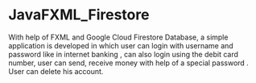 # JavaFXML_Firestore
 With help of FXML and Google Cloud Firestore Database, a simple application is developed in which user can login with username and password like in internet banking , can also login using the debit card number, user can send, receive money with help of a special password . User can delete his account.
